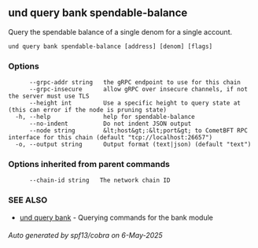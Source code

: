 ## und query bank spendable-balance

Query the spendable balance of a single denom for a single account.

```
und query bank spendable-balance [address] [denom] [flags]
```

### Options

```
      --grpc-addr string   the gRPC endpoint to use for this chain
      --grpc-insecure      allow gRPC over insecure channels, if not the server must use TLS
      --height int         Use a specific height to query state at (this can error if the node is pruning state)
  -h, --help               help for spendable-balance
      --no-indent          Do not indent JSON output
      --node string        &lt;host&gt;:&lt;port&gt; to CometBFT RPC interface for this chain (default "tcp://localhost:26657")
  -o, --output string      Output format (text|json) (default "text")
```

### Options inherited from parent commands

```
      --chain-id string   The network chain ID
```

### SEE ALSO

* [und query bank](und_query_bank.md)	 - Querying commands for the bank module

###### Auto generated by spf13/cobra on 6-May-2025
